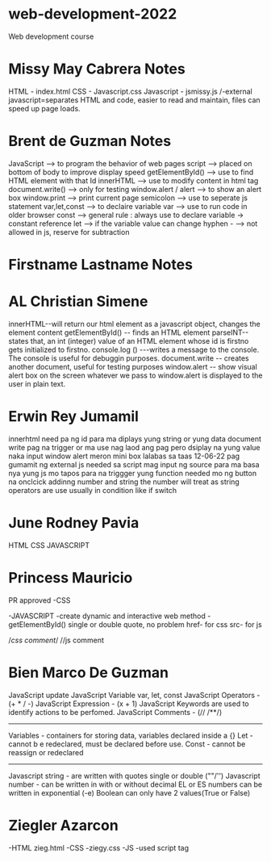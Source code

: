 # web-development-2022

Web development course

# Missy May Cabrera Notes
HTML - index.html
CSS - Javascript.css
Javascript - jsmissy.js
/-external javascript=separates HTML and code,
                     easier to read and maintain,
                     files can speed up page loads.
# Brent de Guzman Notes

JavaScript --> to program the behavior of web pages
script --> placed on bottom of body to improve display speed
getElementById() --> use to find HTML element with that Id
innerHTML --> use to modify content in html tag
document.write() --> only for testing
window.alert / alert --> to show an alert box
window.print --> print current page
semicolon --> use to seperate js statement
var,let,const --> to declaire variable
var --> use to run code in older browser
const --> general rule : always use to declare variable -> constant reference
let --> if the variable value can change
hyphen - --> not allowed in js, reserve for subtraction

# Firstname Lastname Notes
 # AL Christian Simene 
 innerHTML--will return our html element as a javascript object, changes the element content
 getElementById() -- finds an HTML element
 parseINT-- states that, an int (integer) value of an HTML element whose id is firstno gets initialized to firstno. 
 console.log () ---writes a message to the console. The  console is useful for debuggin purposes.
 document.write -- creates another document, useful for testing purposes
 window.alert -- show visual alert box on the screen whatever we pass to window.alert is displayed to the user in plain text.




# Erwin Rey Jumamil

innerhtml need pa ng id para ma diplays yung string or yung data
document write pag na trigger or ma use nag laod ang pag pero dsiplay na yung value naka input
window alert meron mini box lalabas sa taas
12-06-22
pag gumamit ng external js needed sa script mag input ng source para ma basa nya yung js mo
tapos para na triggger yung function needed mo ng button na onclcick
addinng number and string the number will treat as string
operators are use usually in condition like if switch

# June Rodney Pavia

HTML
CSS
JAVASCRIPT

# Princess Mauricio
PR approved
-CSS

-JAVASCRIPT -create dynamic and interactive web
method - getElementById()
single or double quote, no problem
href- for css
src- for js
<!--html comment-->
/*css comment*/
//js comment
# Bien Marco De Guzman
JavaScript update
JavaScript Variable
var, let, const
JavaScript Operators - (+ * / -)
JavaScript Expression - (x + 1)
JavaScript Keywords are used to identify actions to be perfomed.
JavaScript Comments - (// /**/)
__________________________________________________
Variables - containers for storing data, variables declared inside a {}
Let - cannot b e redeclared, must be declared before use.
Const - cannot be reassign or redeclared
__________________________________________________
Javascript string - are written with quotes single or double (""/'')
Javascript number - can be written in with or without decimal
EL or ES numbers can be written in exponential (-e)
Boolean can only have 2 values(True or False)
# Ziegler Azarcon
-HTML zieg.html
-CSS -ziegy.css
-JS -used script tag

